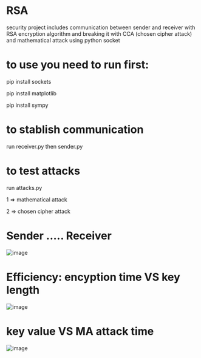 # RSA
security project includes communication between sender and receiver with RSA encryption algorithm and breaking it with CCA (chosen cipher attack) and mathematical attack using python socket
# to use you need to run first:
pip install sockets

pip install matplotlib

pip install sympy
# to stablish communication 
run receiver.py then sender.py
# to test attacks 
run attacks.py

1 => mathematical attack

2 => chosen cipher attack

# Sender   ..... Receiver
![image](https://user-images.githubusercontent.com/76243256/169686186-6d1c6fe0-5489-4f25-9a5b-ca6b3d19b6b1.png)

# Efficiency: encyption time VS key length
![image](https://user-images.githubusercontent.com/76243256/169686214-c4d907b1-6dd6-4a6f-a0f1-b5ab5dbce5c3.png)

# key value VS MA attack time
![image](https://user-images.githubusercontent.com/76243256/169686139-a42e50db-2fe8-4861-ae2e-15cab0be22f2.png)
